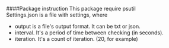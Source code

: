####Package instruction
This package require psutil<br>
Settings.json is a file with settings, where<br>
- output is a file's output format. It can be txt or json.
- interval. It's a period of time between checking (in seconds).
- iteration. It's a count of iteration. (20, for example)



